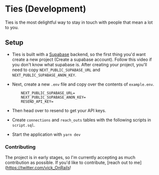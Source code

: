 

# Ties (Development)
Ties is the most delightful way to stay in touch with people that mean a lot to you.

## Setup
- Ties is built with a [Supabase](http://supabase.com/) backend, so the first thing you'd want create a new project (Create a supabase account). Follow this video if you don't know what supabase is. After creating your project, you'll need to copy `NEXT_PUBLIC_SUPABASE_URL` and `NEXT_PUBLIC_SUPABASE_ANON_KEY`.

- Next, create a new `.env` file and copy over the contents of `example.env`.

    ```
        NEXT_PUBLIC_SUPABASE_URL=
        NEXT_PUBLIC_SUPABASE_ANON_KEY=
        RESEND_API_KEY=
    ```

- Then head over to resend to get your API keys.
- Create `connections` and `reach_outs` tables with the following scripts in `script.sql`. 
- Start the application with `yarn dev`

### Contributing

The project is in early stages, so I'm currently accepting as much contribution as possible. If you'd like to contribute, [reach out to me](https://twitter.com/vick_OnRails! 
